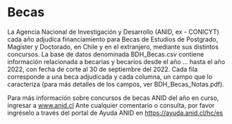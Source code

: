# Becas
La Agencia Nacional de Investigación y Desarrollo (ANID, ex - CONICYT) cada año adjudica financiamiento para Becas de Estudios de Postgrado, Magíster y Doctorado, en Chile y en el extranjero, mediante sus distintos concursos. 
La base de datos denominada BDH_Becas.csv contiene información relacionada a becarias y becarios desde el año … hasta el año 2022, con fecha de corte al 30 de septiembre del 2022. Cada fila corresponde a una beca adjudicada y cada columna, un campo que lo caracteriza (para más detalles de los campos, ver BDH_Becas_Notas.pdf). 

Para más información sobre concursos de becas ANID del año en curso, ingresar a www.anid.cl 
Ante cualquier comentario o consulta, por favor ingréselo a través del portal de Ayuda ANID en https://ayuda.anid.cl/hc/es 
